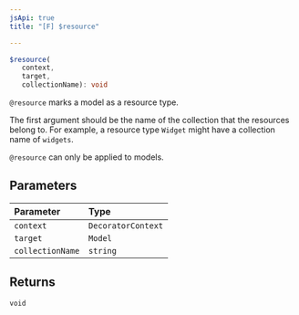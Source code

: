 ```yaml
---
jsApi: true
title: "[F] $resource"

---
```

```ts
$resource(
   context, 
   target, 
   collectionName): void
```

`@resource` marks a model as a resource type.

The first argument should be the name of the collection that the resources
belong to.  For example, a resource type `Widget` might have a collection
name of `widgets`.

`@resource` can only be applied to models.

## Parameters

| Parameter | Type |
| :------ | :------ |
| `context` | `DecoratorContext` |
| `target` | `Model` |
| `collectionName` | `string` |

## Returns

`void`
